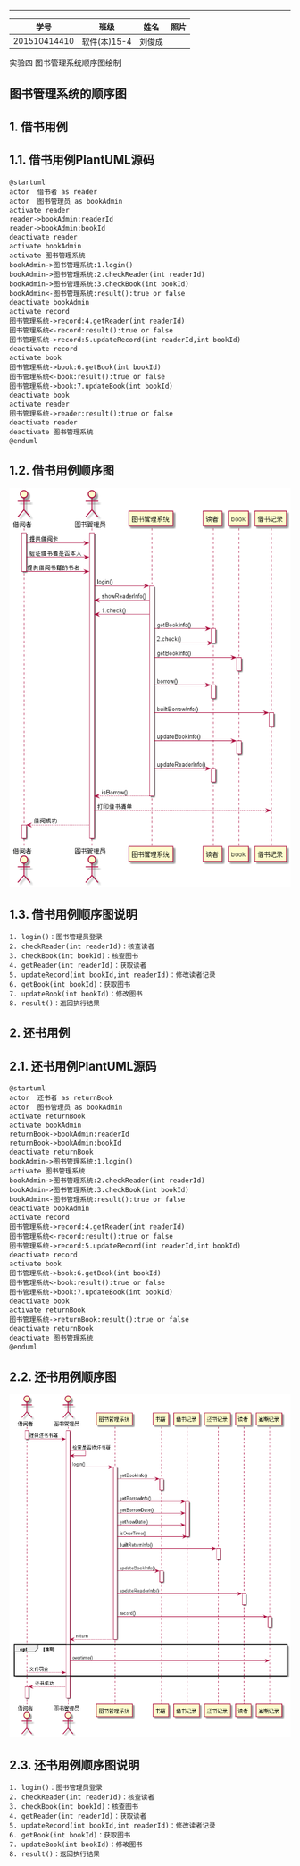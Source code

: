 
--------------------------
|学号|班级|姓名|照片|
|:-------:|:-------------: | :----------:|:---:|
|201510414410|软件(本)15-4|刘俊成||

实验四 图书管理系统顺序图绘制

## 图书管理系统的顺序图

## 1. 借书用例
## 1.1. 借书用例PlantUML源码

``` sequence
@startuml
actor  借书者 as reader
actor  图书管理员 as bookAdmin
activate reader
reader->bookAdmin:readerId
reader->bookAdmin:bookId
deactivate reader
activate bookAdmin
activate 图书管理系统
bookAdmin->图书管理系统:1.login()
bookAdmin->图书管理系统:2.checkReader(int readerId)
bookAdmin->图书管理系统:3.checkBook(int bookId)
bookAdmin<-图书管理系统:result():true or false
deactivate bookAdmin
activate record
图书管理系统->record:4.getReader(int readerId)
图书管理系统<-record:result():true or false
图书管理系统->record:5.updateRecord(int readerId,int bookId)
deactivate record
activate book
图书管理系统->book:6.getBook(int bookId)
图书管理系统<-book:result():true or false
图书管理系统->book:7.updateBook(int bookId)
deactivate book
activate reader
图书管理系统->reader:result():true or false
deactivate reader
deactivate 图书管理系统
@enduml
```
## 1.2. 借书用例顺序图
![class](2.png)

## 1.3. 借书用例顺序图说明
```
1. login()：图书管理员登录
2. checkReader(int readerId)：核查读者
3. checkBook(int bookId)：核查图书
4. getReader(int readerId)：获取读者
5. updateRecord(int bookId,int readerId)：修改读者记录
6. getBook(int bookId)：获取图书
7. updateBook(int bookId)：修改图书 
8. result()：返回执行结果
 ```
  
## 2. 还书用例
## 2.1. 还书用例PlantUML源码

``` sequence
@startuml
actor  还书者 as returnBook
actor  图书管理员 as bookAdmin
activate returnBook
activate bookAdmin
returnBook->bookAdmin:readerId
returnBook->bookAdmin:bookId
deactivate returnBook
bookAdmin->图书管理系统:1.login()
activate 图书管理系统
bookAdmin->图书管理系统:2.checkReader(int readerId)
bookAdmin->图书管理系统:3.checkBook(int bookId)
bookAdmin<-图书管理系统:result():true or false
deactivate bookAdmin
activate record
图书管理系统->record:4.getReader(int readerId)
图书管理系统<-record:result():true or false
图书管理系统->record:5.updateRecord(int readerId,int bookId)
deactivate record
activate book
图书管理系统->book:6.getBook(int bookId)
图书管理系统<-book:result():true or false
图书管理系统->book:7.updateBook(int bookId)
deactivate book
activate returnBook
图书管理系统->returnBook:result():true or false
deactivate returnBook
deactivate 图书管理系统
@enduml
```

## 2.2. 还书用例顺序图
![class](1.png)

## 2.3. 还书用例顺序图说明
```
1. login()：图书管理员登录
2. checkReader(int readerId)：核查读者
3. checkBook(int bookId)：核查图书
4. getReader(int readerId)：获取读者
5. updateRecord(int bookId,int readerId)：修改读者记录
6. getBook(int bookId)：获取图书
7. updateBook(int bookId)：修改图书 
8. result()：返回执行结果
```

